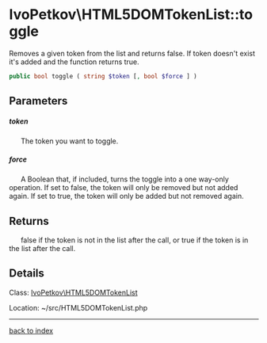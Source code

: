 # IvoPetkov\HTML5DOMTokenList::toggle

Removes a given token from the list and returns false. If token doesn't exist it's added and the function returns true.

```php
public bool toggle ( string $token [, bool $force ] )
```

## Parameters

##### token

&nbsp;&nbsp;&nbsp;&nbsp;&nbsp;&nbsp;The token you want to toggle.

##### force

&nbsp;&nbsp;&nbsp;&nbsp;&nbsp;&nbsp;A Boolean that, if included, turns the toggle into a one way-only operation. If set to false, the token will only be removed but not added again. If set to true, the token will only be added but not removed again.

## Returns

&nbsp;&nbsp;&nbsp;&nbsp;&nbsp;&nbsp;false if the token is not in the list after the call, or true if the token is in the list after the call.

## Details

Class: [IvoPetkov\HTML5DOMTokenList](ivopetkov.html5domtokenlist.class.md)

Location: ~/src/HTML5DOMTokenList.php

---

[back to index](index.md)


